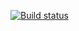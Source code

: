 [![Build status](https://ci.appveyor.com/api/projects/status/dkh6h27velk41n22?svg=true)](https://ci.appveyor.com/project/Alenovaalla/postman-echo)